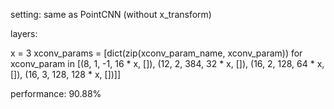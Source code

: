setting: same as PointCNN (without x_transform)

layers:

x = 3
xconv_params = [dict(zip(xconv_param_name, xconv_param)) for xconv_param in
                [(8, 1, -1, 16 * x, []),
                 (12, 2, 384, 32 * x, []),
                 (16, 2, 128, 64 * x, []),
                 (16, 3, 128, 128 * x, [])]]

performance: 90.88%
